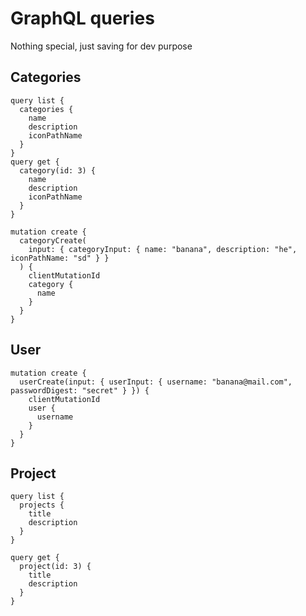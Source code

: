 # GraphQL queries

Nothing special, just saving for dev purpose

## Categories

```gql
query list {
  categories {
    name
    description
    iconPathName
  }
}
query get {
  category(id: 3) {
    name
    description
    iconPathName
  }
}

mutation create {
  categoryCreate(
    input: { categoryInput: { name: "banana", description: "he", iconPathName: "sd" } }
  ) {
    clientMutationId
    category {
      name
    }
  }
}
```

## User

```gql
mutation create {
  userCreate(input: { userInput: { username: "banana@mail.com", passwordDigest: "secret" } }) {
    clientMutationId
    user {
      username
    }
  }
}
```

## Project

```gql
query list {
  projects {
    title
    description
  }
}

query get {
  project(id: 3) {
    title
    description
  }
}
```
